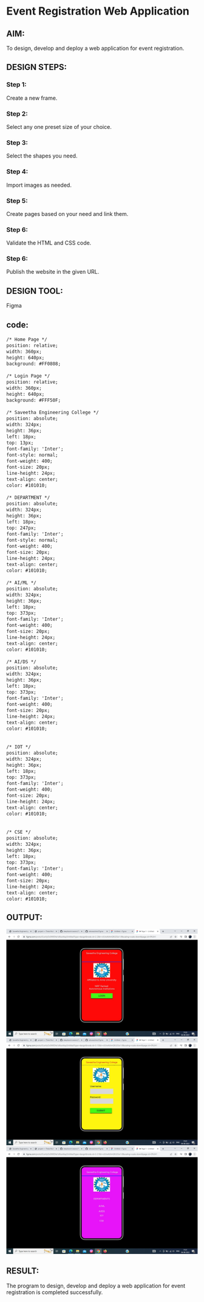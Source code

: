 # Event Registration Web Application

## AIM:
To design, develop and deploy a web application for event registration.

## DESIGN STEPS:

### Step 1:
Create a new frame.

### Step 2:
Select any one preset size of your choice.

### Step 3:
Select the shapes you need.

### Step 4:
Import images as needed.

### Step 5:
Create pages based on your need and link them.

### Step 6:

Validate the HTML and CSS code.

### Step 6:

Publish the website in the given URL.

## DESIGN TOOL:
Figma

## code:
```
/* Home Page */
position: relative;
width: 360px;
height: 640px;
background: #FF0808;

/* Login Page */
position: relative;
width: 360px;
height: 640px;
background: #FFF50F;

/* Saveetha Engineering College */
position: absolute;
width: 324px;
height: 36px;
left: 18px;
top: 13px;
font-family: 'Inter';
font-style: normal;
font-weight: 400;
font-size: 20px;
line-height: 24px;
text-align: center;
color: #101010;

/* DEPARTMENT */
position: absolute;
width: 324px;
height: 36px;
left: 18px;
top: 247px;
font-family: 'Inter';
font-style: normal;
font-weight: 400;
font-size: 20px;
line-height: 24px;
text-align: center;
color: #101010;

/* AI/ML */
position: absolute;
width: 324px;
height: 36px;
left: 18px;
top: 373px;
font-family: 'Inter';
font-weight: 400;
font-size: 20px;
line-height: 24px;
text-align: center;
color: #101010;

/* AI/DS */
position: absolute;
width: 324px;
height: 36px;
left: 18px;
top: 373px;
font-family: 'Inter';
font-weight: 400;
font-size: 20px;
line-height: 24px;
text-align: center;
color: #101010;


/* IOT */
position: absolute;
width: 324px;
height: 36px;
left: 18px;
top: 373px;
font-family: 'Inter';
font-weight: 400;
font-size: 20px;
line-height: 24px;
text-align: center;
color: #101010;


/* CSE */
position: absolute;
width: 324px;
height: 36px;
left: 18px;
top: 373px;
font-family: 'Inter';
font-weight: 400;
font-size: 20px;
line-height: 24px;
text-align: center;
color: #101010;
```

## OUTPUT:
![Output](./out4.jpg)
![Output](./out5.jpg)
![Output](./out6.jpg)

## RESULT:
The program to design, develop and deploy a web application for event registration is completed successfully.